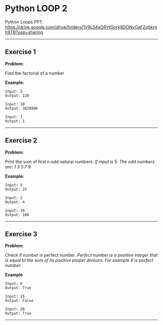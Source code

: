 # Python LOOP 2

Python Loops PPT:
https://drive.google.com/drive/folders/1V9L54sGRVtGork9DONvOaFZq5krgh9TB?usp=sharing


---

## Exercise 1

**Problem:**

Find the factorial of a number

**Example:**

	Input: 5
	Output: 120
 
 	Input: 10
	Output: 3628800
 
  	Input: 1
	Output: 1

---

## Exercise 2

**Problem:**

Print the sum of first n odd natural numbers.
_If input is 5. The odd numbers are: 1 3 5 7 9_

**Example:**

	Input: 5
	Output: 25
 
 	Input: 2
	Output: 4
 
  	Input: 10
	Output: 100


---

## Exercise 3

**Problem:**

Check if number is perfect number.
_Perfect number is a positive integer that is equal to the sum of its positive proper divisors._
_For example 6 is perfect number._

**Example**

 	Input: 6
  	Output: True
 
  	Input: 15
  	Output: False
 
  	Input: 28
  	Output: True
---

